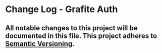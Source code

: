 # Change Log - Grafite Auth
All notable changes to this project will be documented in this file.
This project adheres to [Semantic Versioning](http://semver.org/).
----
